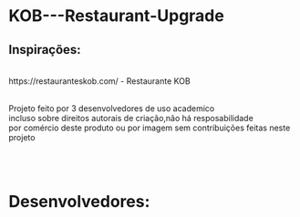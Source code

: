 <h1>KOB---Restaurant-Upgrade</h1>

<h2>Inspirações:</h2><br>
https://restauranteskob.com/ - Restaurante KOB<br><br>

<p>Projeto feito por 3 desenvolvedores de uso academico<br> incluso sobre direitos autorais de criação,não há resposabilidade<br> por comércio deste produto ou por imagem sem contribuições feitas neste projeto</p>
<br>
<br>
<h1>Desenvolvedores: <br></h1>
